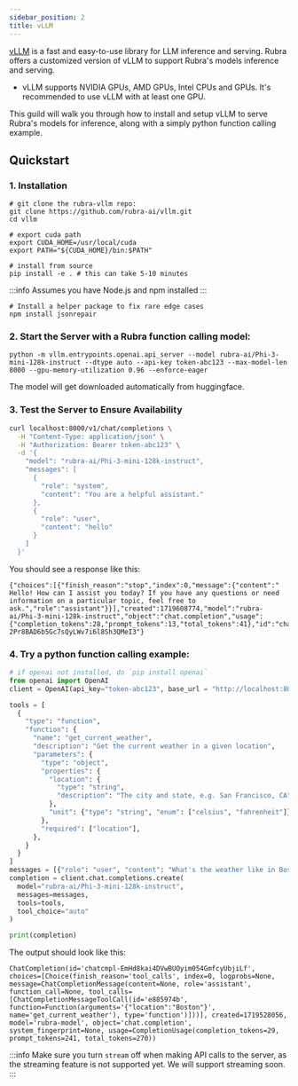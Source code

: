 ```yaml
---
sidebar_position: 2
title: vLLM
---
```


[vLLM](https://github.com/vllm-project/vllm) is a fast and easy-to-use library for LLM inference and serving.
Rubra offers a customized version of vLLM to support Rubra's models inference and serving.
- vLLM supports NVIDIA GPUs, AMD GPUs, Intel CPUs and GPUs. It's recommended to use vLLM with at least one GPU.

This guild will walk you through how to install and setup vLLM to serve Rubra's models for inference, along with a simply python function calling example.

## Quickstart
### 1. Installation
```
# git clone the rubra-vllm repo:
git clone https://github.com/rubra-ai/vllm.git
cd vllm
```

```
# export cuda path
export CUDA_HOME=/usr/local/cuda
export PATH="${CUDA_HOME}/bin:$PATH"

# install from source
pip install -e . # this can take 5-10 minutes
```

:::info 
Assumes you have Node.js and npm installed
:::
```
# Install a helper package to fix rare edge cases
npm install jsonrepair
```

### 2. Start the Server with a Rubra function calling model:
```
python -m vllm.entrypoints.openai.api_server --model rubra-ai/Phi-3-mini-128k-instruct --dtype auto --api-key token-abc123 --max-model-len 8000 --gpu-memory-utilization 0.96 --enforce-eager
```
The model will get downloaded automatically from huggingface.

### 3. Test the Server to Ensure Availability
```bash
curl localhost:8000/v1/chat/completions \
  -H "Content-Type: application/json" \
  -H "Authorization: Bearer token-abc123" \
  -d '{
    "model": "rubra-ai/Phi-3-mini-128k-instruct",
    "messages": [
      {
        "role": "system",
        "content": "You are a helpful assistant."
      },
      {
        "role": "user",
        "content": "hello"
      }
    ]
  }'
```
You should see a response like this:
```
{"choices":[{"finish_reason":"stop","index":0,"message":{"content":" Hello! How can I assist you today? If you have any questions or need information on a particular topic, feel free to ask.","role":"assistant"}}],"created":1719608774,"model":"rubra-ai/Phi-3-mini-128k-instruct","object":"chat.completion","usage":{"completion_tokens":28,"prompt_tokens":13,"total_tokens":41},"id":"chatcmpl-2Pr8BAD6b5Gc7sQyLWv7i6l8Sh3QMeI3"}
```

### 4. Try a python function calling example:
```python
# if openai not installed, do `pip install openai`
from openai import OpenAI
client = OpenAI(api_key="token-abc123", base_url = "http://localhost:8000/v1/")

tools = [
  {
    "type": "function",
    "function": {
      "name": "get_current_weather",
      "description": "Get the current weather in a given location",
      "parameters": {
        "type": "object",
        "properties": {
          "location": {
            "type": "string",
            "description": "The city and state, e.g. San Francisco, CA",
          },
          "unit": {"type": "string", "enum": ["celsius", "fahrenheit"]},
        },
        "required": ["location"],
      },
    }
  }
]
messages = [{"role": "user", "content": "What's the weather like in Boston today?"}]
completion = client.chat.completions.create(
  model="rubra-ai/Phi-3-mini-128k-instruct",
  messages=messages,
  tools=tools,
  tool_choice="auto"
)

print(completion)
```

The output should look like this:
```
ChatCompletion(id='chatcmpl-EmHd8kai4DVwBUOyim054GmfcyUbjiLf', choices=[Choice(finish_reason='tool_calls', index=0, logprobs=None, message=ChatCompletionMessage(content=None, role='assistant', function_call=None, tool_calls=[ChatCompletionMessageToolCall(id='e885974b', function=Function(arguments='{"location":"Boston"}', name='get_current_weather'), type='function')]))], created=1719528056, model='rubra-model', object='chat.completion', system_fingerprint=None, usage=CompletionUsage(completion_tokens=29, prompt_tokens=241, total_tokens=270))
```

:::info
Make sure you turn `stream` off when making API calls to the server, as the streaming feature is not supported yet. We will support streaming soon.
:::
